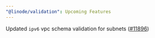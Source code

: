 ```yaml
---
"@linode/validation": Upcoming Features
---
```


Updated `ipv6` vpc schema validation for subnets ([#11896](https://github.com/linode/manager/pull/11896))
